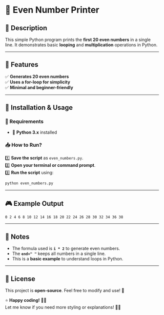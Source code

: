 # 🔢 **Even Number Printer**

## 📜 Description  
This simple Python program prints the **first 20 even numbers** in a single line. It demonstrates basic **looping** and **multiplication** operations in Python.

---

## 🌟 Features  
✅ **Generates 20 even numbers**  
✅ **Uses a for-loop for simplicity**  
✅ **Minimal and beginner-friendly**  

---

## 🚀 Installation & Usage  

### 🔧 Requirements  
- 🐍 **Python 3.x** installed  

### 📥 How to Run?  
1️⃣ **Save the script** as `even_numbers.py`.  
2️⃣ **Open your terminal or command prompt**.  
3️⃣ **Run the script** using:  
   ```sh
   python even_numbers.py
   ```  

---

## 🎮 Example Output  

```
0 2 4 6 8 10 12 14 16 18 20 22 24 26 28 30 32 34 36 38 
```

---

## 📝 Notes  
- The formula used is **`i * 2`** to generate even numbers.  
- The **`end=" "`** keeps all numbers in a single line.  
- This is a **basic example** to understand loops in Python.  

---

## 📄 License  
This project is **open-source**. Feel free to modify and use! 🚀  

⭐ **Happy coding!** 🐍💡  
Let me know if you need more styling or explanations! 🚀🔥







